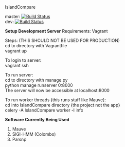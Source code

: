 IslandCompare

master: [![Build Status](https://travis-ci.com/brinkmanlab/IslandCompare.svg?token=SoRFeR6YxfonSdfpVcpV&branch=master)](https://travis-ci.com/brinkmanlab/IslandCompare)
<br>
dev: [![Build Status](https://travis-ci.com/brinkmanlab/IslandCompare.svg?token=SoRFeR6YxfonSdfpVcpV&branch=dev)](https://travis-ci.com/brinkmanlab/IslandCompare)

**Setup Development Server**
Requirements:
    Vagrant

Steps:
    (THIS SHOULD NOT BE USED FOR PRODUCTION)<br>
    cd to directory with Vagrantfile<br>
    vagrant up<br>

To login to server:<br>
    vagrant ssh<br>

To run server:<br>
    cd to directory with manage.py<br>
    python manage runserver 0:8000<br>
    The server will now be accessible at localhost:8000<br>

To run worker threads {this runs stuff like Mauve}:<br>
    cd into IslandCompare directory {the project not the app}<br>
    celery -A IslandCompare worker -l info<br>

**Software Currently Being Used**<br>
1. Mauve<br>
2. SIGI-HMM (Colombo)<br>
3. Parsnp<br>